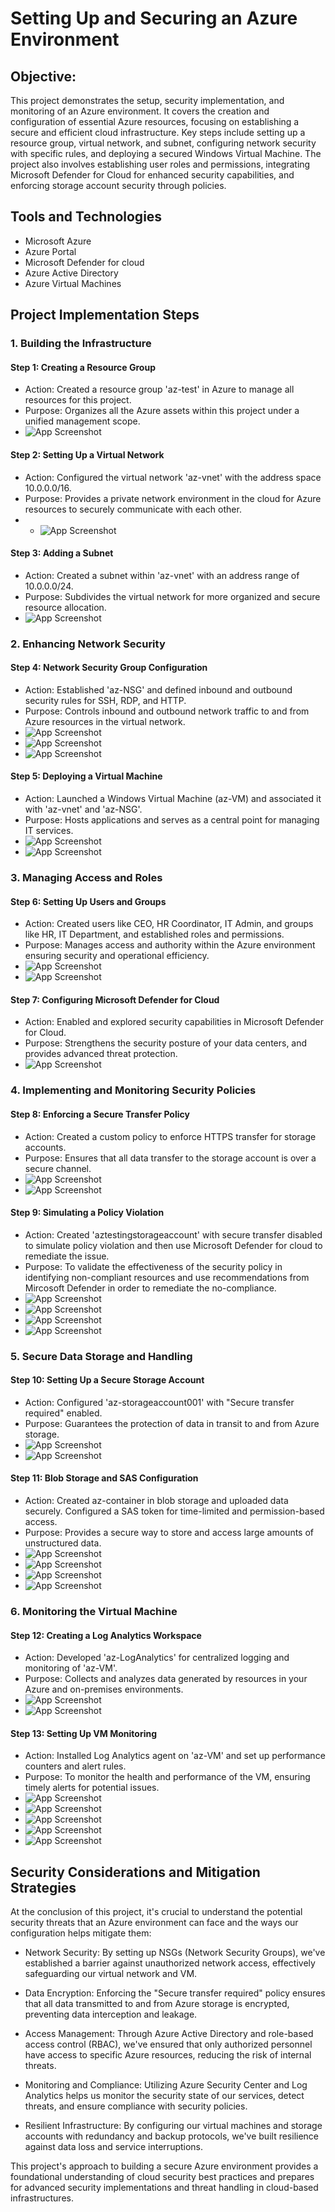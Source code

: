 
# Setting Up and Securing an Azure Environment


## Objective:

This project demonstrates the setup, security implementation, and monitoring of an Azure environment. It covers the creation and configuration of essential Azure resources, focusing on establishing a secure and efficient cloud infrastructure. Key steps include setting up a resource group, virtual network, and subnet, configuring network security with specific rules, and deploying a secured Windows Virtual Machine. The project also involves establishing user roles and permissions, integrating Microsoft Defender for Cloud for enhanced security capabilities, and enforcing storage account security through policies.

## Tools and Technologies

- Microsoft Azure
- Azure Portal
- Microsoft Defender for cloud
- Azure Active Directory
- Azure Virtual Machines       
## Project Implementation Steps

### 1. Building the Infrastructure

#### Step 1: Creating a Resource Group

- Action: Created a resource group 'az-test' in Azure to manage all resources for this project.
- Purpose: Organizes all the Azure assets within this project under a unified management scope.
- ![App Screenshot](https://github.com/SarthakRana007/Azure-Security-Project/blob/52d562d6a601f7e84aee57c5df0cf00ee5dfc571/Screenshots/1.%20Create%20resource%20group.png)


#### Step 2: Setting Up a Virtual Network
- Action: Configured the virtual network 'az-vnet' with the address space 10.0.0.0/16.
- Purpose: Provides a private network environment in the cloud for Azure resources to securely communicate with each other.
- - ![App Screenshot](https://github.com/SarthakRana007/Azure-Security-Project/blob/d5d6bc2d9da8550cad3ccb4cc0c17132418a3e95/Screenshots/2.%20Create%20VNET.png)
    
#### Step 3: Adding a Subnet
- Action: Created a subnet within 'az-vnet' with an address range of 10.0.0.0/24.
- Purpose: Subdivides the virtual network for more organized and secure resource allocation.
- ![App Screenshot](https://github.com/SarthakRana007/Azure-Security-Project/blob/d5d6bc2d9da8550cad3ccb4cc0c17132418a3e95/Screenshots/2.1%20Create%20SUBNET.png)
  
### 2. Enhancing Network Security
#### Step 4: Network Security Group Configuration
- Action: Established 'az-NSG' and defined inbound and outbound security rules for SSH, RDP, and HTTP.
- Purpose: Controls inbound and outbound network traffic to and from Azure resources in the virtual network.
- ![App Screenshot](https://github.com/SarthakRana007/Azure-Security-Project/blob/d5d6bc2d9da8550cad3ccb4cc0c17132418a3e95/Screenshots/2.2.%20Create%20NSG.png)
- ![App Screenshot](https://github.com/SarthakRana007/Azure-Security-Project/blob/d5d6bc2d9da8550cad3ccb4cc0c17132418a3e95/Screenshots/2.2.1%20Create%20NSG%20inbound.png)
- ![App Screenshot](https://github.com/SarthakRana007/Azure-Security-Project/blob/d5d6bc2d9da8550cad3ccb4cc0c17132418a3e95/Screenshots/2.2.2%20Create%20NSG%20outbound.png)
  
####  Step 5: Deploying a Virtual Machine
- Action: Launched a Windows Virtual Machine (az-VM) and associated it with 'az-vnet' and 'az-NSG'.
- Purpose: Hosts applications and serves as a central point for managing IT services.
- ![App Screenshot](https://github.com/SarthakRana007/Azure-Security-Project/blob/d5d6bc2d9da8550cad3ccb4cc0c17132418a3e95/Screenshots/3.%20Created%20VM.png)
- ![App Screenshot](https://github.com/SarthakRana007/Azure-Security-Project/blob/d5d6bc2d9da8550cad3ccb4cc0c17132418a3e95/Screenshots/3.1%20Created%20VM.png)
  
### 3. Managing Access and Roles
#### Step 6: Setting Up Users and Groups
- Action: Created users like CEO, HR Coordinator, IT Admin, and groups like HR, IT Department, and established roles and permissions.
- Purpose: Manages access and authority within the Azure environment ensuring security and operational efficiency.
- ![App Screenshot](https://github.com/SarthakRana007/Azure-Security-Project/blob/d5d6bc2d9da8550cad3ccb4cc0c17132418a3e95/Screenshots/4.1%20Created%20Users.png)
- ![App Screenshot](https://github.com/SarthakRana007/Azure-Security-Project/blob/d5d6bc2d9da8550cad3ccb4cc0c17132418a3e95/Screenshots/4.2%20Created%20GROUPS%20in%20AAD.png)
  
#### Step 7: Configuring Microsoft Defender for Cloud
- Action: Enabled and explored security capabilities in Microsoft Defender for Cloud.
- Purpose: Strengthens the security posture of your data centers, and provides advanced threat protection.
- ![App Screenshot](https://github.com/SarthakRana007/Azure-Security-Project/blob/d5d6bc2d9da8550cad3ccb4cc0c17132418a3e95/Screenshots/5.%20Azure%20security%20Centre.png)
  
### 4. Implementing and Monitoring Security Policies
#### Step 8: Enforcing a Secure Transfer Policy
- Action: Created a custom policy to enforce HTTPS transfer for storage accounts.
- Purpose: Ensures that all data transfer to the storage account is over a secure channel.
- ![App Screenshot](https://github.com/SarthakRana007/Azure-Security-Project/blob/d5d6bc2d9da8550cad3ccb4cc0c17132418a3e95/Screenshots/6.%20Customize%20security%20policy.png)
- ![App Screenshot]()
  
#### Step 9: Simulating a Policy Violation
- Action: Created 'aztestingstorageaccount' with secure transfer disabled to simulate policy violation and then use Microsoft Defender for cloud to remediate the issue.
- Purpose: To validate the effectiveness of the security policy in identifying non-compliant resources and use recommendations from Mircosoft Defender in order to remediate the no-compliance.
- ![App Screenshot](https://github.com/SarthakRana007/Azure-Security-Project/blob/d5d6bc2d9da8550cad3ccb4cc0c17132418a3e95/Screenshots/6.1%20SECURE%20TRANSFER%20DATA%20IS%20SET%20TO%20not%20enabled.png)
- ![App Screenshot](https://github.com/SarthakRana007/Azure-Security-Project/blob/d5d6bc2d9da8550cad3ccb4cc0c17132418a3e95/Screenshots/6.2%20NON-COMPLIANCE%20Error.png)
- ![App Screenshot](https://github.com/SarthakRana007/Azure-Security-Project/blob/d5d6bc2d9da8550cad3ccb4cc0c17132418a3e95/Screenshots/6.3%20Recommendations.png)
- ![App Screenshot](https://github.com/SarthakRana007/Azure-Security-Project/blob/d5d6bc2d9da8550cad3ccb4cc0c17132418a3e95/Screenshots/6.3.1%20Recommendatio%20to%20remediate.png)
  
### 5. Secure Data Storage and Handling
#### Step 10: Setting Up a Secure Storage Account
- Action: Configured 'az-storageaccount001' with "Secure transfer required" enabled.
- Purpose: Guarantees the protection of data in transit to and from Azure storage.
- ![App Screenshot](https://github.com/SarthakRana007/Azure-Security-Project/blob/d5d6bc2d9da8550cad3ccb4cc0c17132418a3e95/Screenshots/7.%20Created%20Storage%20account.png)
- ![App Screenshot](https://github.com/SarthakRana007/Azure-Security-Project/blob/d5d6bc2d9da8550cad3ccb4cc0c17132418a3e95/Screenshots/7.1%20Secure%20Data%20Transfer%20is%20ENABLED.png)
  
#### Step 11: Blob Storage and SAS Configuration
- Action: Created az-container in blob storage and uploaded data securely. Configured a SAS token for time-limited and permission-based access.
- Purpose: Provides a secure way to store and access large amounts of unstructured data.
- ![App Screenshot](https://github.com/SarthakRana007/Azure-Security-Project/blob/d5d6bc2d9da8550cad3ccb4cc0c17132418a3e95/Screenshots/7.2%20Upload%20data%20to%20blob%20securely.png)  
- ![App Screenshot](https://github.com/SarthakRana007/Azure-Security-Project/blob/d5d6bc2d9da8550cad3ccb4cc0c17132418a3e95/Screenshots/7.3%20Generate%20SAS%20token.png)
- ![App Screenshot](https://github.com/SarthakRana007/Azure-Security-Project/blob/d5d6bc2d9da8550cad3ccb4cc0c17132418a3e95/Screenshots/7.3.1%20Generate%20SAS%20Token.png)
- ![App Screenshot](https://github.com/SarthakRana007/Azure-Security-Project/blob/d5d6bc2d9da8550cad3ccb4cc0c17132418a3e95/Screenshots/7.3.2%20Generate%20SAS%20token.png)
  
### 6. Monitoring the Virtual Machine
#### Step 12: Creating a Log Analytics Workspace
- Action: Developed 'az-LogAnalytics' for centralized logging and monitoring of 'az-VM'.
- Purpose: Collects and analyzes data generated by resources in your Azure and on-premises environments.
- ![App Screenshot](https://github.com/SarthakRana007/Azure-Security-Project/blob/d5d6bc2d9da8550cad3ccb4cc0c17132418a3e95/Screenshots/8.1.1%20Create%20workspace%20for%20Log%20Analytics%20worspace%20for%20azure%20monitor%20.png)
- ![App Screenshot](https://github.com/SarthakRana007/Azure-Security-Project/blob/d5d6bc2d9da8550cad3ccb4cc0c17132418a3e95/Screenshots/8.1.2%20Workspace%20ID%20and%20Key.png)
  
#### Step 13: Setting Up VM Monitoring
- Action: Installed Log Analytics agent on 'az-VM' and set up performance counters and alert rules.
- Purpose: To monitor the health and performance of the VM, ensuring timely alerts for potential issues.
- ![App Screenshot](https://github.com/SarthakRana007/Azure-Security-Project/blob/d5d6bc2d9da8550cad3ccb4cc0c17132418a3e95/Screenshots/8.1.3.3%20Succesfully%20installed%20MOM%20on%20VM.png)
- ![App Screenshot](https://github.com/SarthakRana007/Azure-Security-Project/blob/d5d6bc2d9da8550cad3ccb4cc0c17132418a3e95/Screenshots/8.1.4%20Configure%20Data%20collection%20.png)
- ![App Screenshot](https://github.com/SarthakRana007/Azure-Security-Project/blob/d5d6bc2d9da8550cad3ccb4cc0c17132418a3e95/Screenshots/8.1.5%20View%20Data%20in%20Metrics.png)
- ![App Screenshot](https://github.com/SarthakRana007/Azure-Security-Project/blob/d5d6bc2d9da8550cad3ccb4cc0c17132418a3e95/Screenshots/8.1.5.1.%20Create%20alert%20rule.png)
- ![App Screenshot](https://github.com/SarthakRana007/Azure-Security-Project/blob/d5d6bc2d9da8550cad3ccb4cc0c17132418a3e95/Screenshots/8.1.5.2.%20Set%20notification%20for%20alert%20rule.png)
  
## Security Considerations and Mitigation Strategies

At the conclusion of this project, it's crucial to understand the potential security threats that an Azure environment can face and the ways our configuration helps mitigate them:

- Network Security: By setting up NSGs (Network Security Groups), we've established a barrier against unauthorized network access, effectively safeguarding our virtual network and VM.

- Data Encryption: Enforcing the "Secure transfer required" policy ensures that all data transmitted to and from Azure storage is encrypted, preventing data interception and leakage.

- Access Management: Through Azure Active Directory and role-based access control (RBAC), we've ensured that only authorized personnel have access to specific Azure resources, reducing the risk of internal threats.

- Monitoring and Compliance: Utilizing Azure Security Center and Log Analytics helps us monitor the security state of our services, detect threats, and ensure compliance with security policies.

- Resilient Infrastructure: By configuring our virtual machines and storage accounts with redundancy and backup protocols, we've built resilience against data loss and service interruptions.

This project's approach to building a secure Azure environment provides a foundational understanding of cloud security best practices and prepares for advanced security implementations and threat handling in cloud-based infrastructures.
